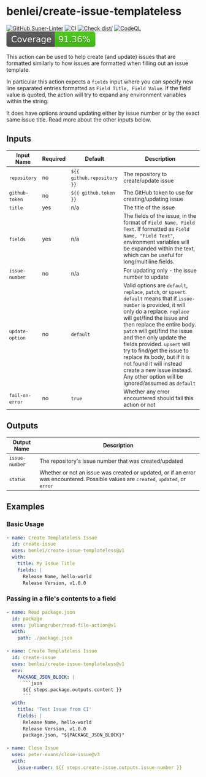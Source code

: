 # benlei/create-issue-templateless

[![GitHub Super-Linter](https://github.com/benlei/create-issue-templateless/actions/workflows/linter.yml/badge.svg)](https://github.com/super-linter/super-linter)
![CI](https://github.com/benlei/create-issue-templateless/actions/workflows/ci.yml/badge.svg)
[![Check dist/](https://github.com/benlei/create-issue-templateless/actions/workflows/check-dist.yml/badge.svg)](https://github.com/benlei/create-issue-templateless/actions/workflows/check-dist.yml)
[![CodeQL](https://github.com/benlei/create-issue-templateless/actions/workflows/codeql-analysis.yml/badge.svg)](https://github.com/benlei/create-issue-templateless/actions/workflows/codeql-analysis.yml)
[![Coverage](./badges/coverage.svg)](./badges/coverage.svg)

This action can be used to help create (and update) issues that are formatted
similarly to how issues are formatted when filling out an issue template.

In particular this action expects a `fields` input where you can specify new
line separated entries formatted as `Field Title, Field Value`. If the field
value is quoted, the action will try to expand any environment variables within
the string.

It does have options around updating either by issue number or by the exact same
issue title. Read more about the other inputs below.

## Inputs

<!-- markdownlint-disable MD013 -->

| Input Name      | Required | Default                    | Description                                                                                                                                                                                                                                                                                                                                                                                                                                                                      |
| --------------- | -------- | -------------------------- | -------------------------------------------------------------------------------------------------------------------------------------------------------------------------------------------------------------------------------------------------------------------------------------------------------------------------------------------------------------------------------------------------------------------------------------------------------------------------------- |
| `repository`    | no       | `${{ github.repository }}` | The repository to create/update issue                                                                                                                                                                                                                                                                                                                                                                                                                                            |
| `github-token`  | no       | `${{ github.token }}`      | The GitHub token to use for creating/updating issue                                                                                                                                                                                                                                                                                                                                                                                                                              |
| `title`         | yes      | n/a                        | The title of the issue                                                                                                                                                                                                                                                                                                                                                                                                                                                           |
| `fields`        | yes      | n/a                        | The fields of the issue, in the format of `Field Name, Field Text`. If formatted as `Field Name, "Field Text"`, environment variables will be expanded within the text, which can be useful for long/multiline fields.                                                                                                                                                                                                                                                           |
| `issue-number`  | no       | n/a                        | For updating only - the issue number to update                                                                                                                                                                                                                                                                                                                                                                                                                                   |
| `update-option` | no       | `default`                  | Valid options are `default`, `replace`, `patch`, or `upsert`. `default` means that if `issue-number` is provided, it will only do a replace. `replace` will get/find the issue and then replace the entire body. `patch` will get/find the issue and then only update the fields provided. `upsert` will try to find/get the issue to replace its body, but if it is not found it will instead create a new issue instead. Any other option will be ignored/assumed as `default` |
| `fail-on-error` | no       | `true`                     | Whether any error encountered should fail this action or not                                                                                                                                                                                                                                                                                                                                                                                                                     |

<!-- markdownlint-enable MD013 -->

## Outputs

<!-- markdownlint-disable MD013 -->

| Output Name    | Description                                                                                                                          |
| -------------- | ------------------------------------------------------------------------------------------------------------------------------------ |
| `issue-number` | The repository's issue number that was created/updated                                                                               |
| `status`       | Whether or not an issue was created or updated, or if an error was encountered. Possible values are `created`, `updated`, or `error` |

<!-- markdownlint-enable MD013 -->

## Examples

### Basic Usage

```yaml
- name: Create Templateless Issue
  id: create-issue
  uses: benlei/create-issue-templateless@v1
  with:
    title: My Issue Title
    fields: |
      Release Name, hello-world
      Release Version, v1.0.0
```

### Passing in a file's contents to a field

````yaml
- name: Read package.json
  id: package
  uses: juliangruber/read-file-action@v1
  with:
    path: ./package.json

- name: Create Templateless Issue
  id: create-issue
  uses: benlei/create-issue-templateless@v1
  env:
    PACKAGE_JSON_BLOCK: |
      ```json
      ${{ steps.package.outputs.content }}
      ```
  with:
    title: 'Test Issue from CI'
    fields: |
      Release Name, hello-world
      Release Version, v1.0.0
      package.json, "${PACKAGE_JSON_BLOCK}"

- name: Close Issue
  uses: peter-evans/close-issue@v3
  with:
    issue-number: ${{ steps.create-issue.outputs.issue-number }}
````
